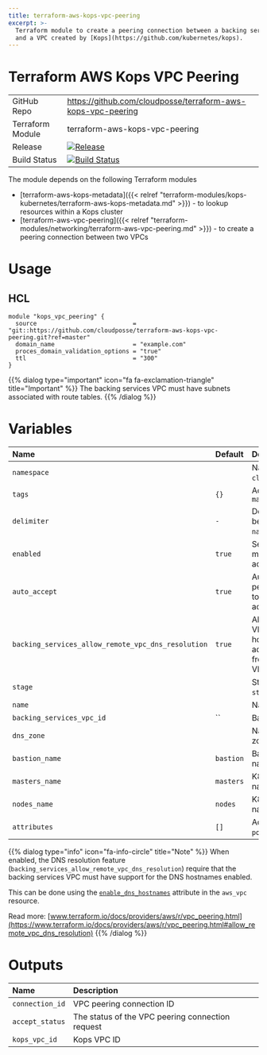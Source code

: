 ```yaml
---
title: terraform-aws-kops-vpc-peering
excerpt: >-
  Terraform module to create a peering connection between a backing services VPC
  and a VPC created by [Kops](https://github.com/kubernetes/kops).
---
```


# Terraform AWS Kops VPC Peering

|                  |                                                                                                                                                                          |
|:-----------------|:-------------------------------------------------------------------------------------------------------------------------------------------------------------------------|
| GitHub Repo      | <https://github.com/cloudposse/terraform-aws-kops-vpc-peering>                                                                                                           |
| Terraform Module | terraform-aws-kops-vpc-peering                                                                                                                                           |
| Release          | [![Release](https://img.shields.io/github/release/cloudposse/terraform-aws-kops-vpc-peering.svg)](https://github.com/cloudposse/terraform-aws-kops-vpc-peering/releases) |
| Build Status     | [![Build Status](https://travis-ci.org/cloudposse/terraform-aws-kops-vpc-peering.svg?branch=master)](https://travis-ci.org/cloudposse/terraform-aws-kops-vpc-peering)    |

The module depends on the following Terraform modules

- [terraform-aws-kops-metadata]({{< relref "terraform-modules/kops-kubernetes/terraform-aws-kops-metadata.md" >}}) - to lookup resources within a Kops cluster
- [terraform-aws-vpc-peering]({{< relref "terraform-modules/networking/terraform-aws-vpc-peering.md" >}}) - to create a peering connection between two VPCs

# Usage

## HCL

```hcl
module "kops_vpc_peering" {
  source                           = "git::https://github.com/cloudposse/terraform-aws-kops-vpc-peering.git?ref=master"
  domain_name                      = "example.com"
  proces_domain_validation_options = "true"
  ttl                              = "300"
}
```

{{% dialog type="important" icon="fa fa-exclamation-triangle" title="Important" %}}
The backing services VPC must have subnets associated with route tables.
{{% /dialog %}}

# Variables

| Name                                               | Default   | Description                                                                                                                          | Required |
|:---------------------------------------------------|:----------|:-------------------------------------------------------------------------------------------------------------------------------------|:---------|
| `namespace`                                        |           | Namespace (_e.g._ `cp` or `cloudposse`)                                                                                              | Yes      |
| `tags`                                             | `{}`      | Additional tags (_e.g._ `map("BusinessUnit","XYZ")`                                                                                  | No       |
| `delimiter`                                        | `-`       | Delimiter to be used between `namespace`, `stage`, `name`, and `attributes`                                                          | No       |
| `enabled`                                          | `true`    | Set to `false` to prevent the module from creating or accessing any resources                                                        | No       |
| `auto_accept`                                      | `true`    | Automatically accept the peering (both VPCs need to be in the same AWS account)                                                      | No       |
| `backing_services_allow_remote_vpc_dns_resolution` | `true`    | Allow the backing services VPC to resolve public DNS hostnames to private IP addresses when queried from instances in the `Kops` VPC | No       |
| `stage`                                            |           | Stage (_e.g._ `prod`, `dev`, `staging`)                                                                                              | Yes      |
| `name`                                             |           | Name (_e.g._ `app` or `cluster`)                                                                                                     | Yes      |
| `backing_services_vpc_id`                          | ``        | Backing services VPC ID                                                                                                              | Yes      |
| `dns_zone`                                         |           | Name of the Kops DNS zone                                                                                                            | Yes      |
| `bastion_name`                                     | `bastion` | Bastion server subdomain name in the `Kops` DNS zone                                                                                 | Yes      |
| `masters_name`                                     | `masters` | K8s masters subdomain name in the `Kops` DNS zone                                                                                    | Yes      |
| `nodes_name`                                       | `nodes`   | K8s nodes subdomain name in the `Kops` DNS zone                                                                                      | Yes      |
| `attributes`                                       | `[]`      | Additional attributes (_e.g._ `policy` or `role`)                                                                                    | No       |

{{% dialog type="info" icon="fa-info-circle" title="Note" %}}
When enabled, the DNS resolution feature (`backing_services_allow_remote_vpc_dns_resolution`) require that the backing services VPC must have support for the DNS hostnames enabled.

This can be done using the [`enable_dns_hostnames`](https://www.terraform.io/docs/providers/aws/r/vpc.html#enable_dns_hostnames) attribute in the `aws_vpc` resource.

Read more: [www.terraform.io/docs/providers/aws/r/vpc_peering.html](https://www.terraform.io/docs/providers/aws/r/vpc_peering.html#allow_remote_vpc_dns_resolution)
{{% /dialog %}}

# Outputs

| Name            | Description                                      |
|:----------------|:-------------------------------------------------|
| `connection_id` | VPC peering connection ID                        |
| `accept_status` | The status of the VPC peering connection request |
| `kops_vpc_id`   | Kops VPC ID                                      |

